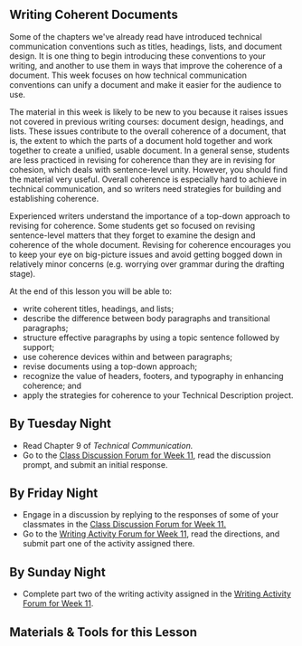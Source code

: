## Writing Coherent Documents

Some of the chapters we've already read have introduced technical communication conventions such as titles, headings, lists, and document design. It is one thing to begin introducing these conventions to your writing, and another to use them in ways that improve the coherence of a document. This week focuses on how technical communication conventions can unify a document and make it easier for the audience to use.

The material in this week is likely to be new to you because it raises issues not covered in previous writing courses: document design, headings, and lists. These issues contribute to the overall coherence of a document, that is, the extent to which the parts of a document hold together and work together to create a unified, usable document. In a general sense, students are less practiced in revising for coherence than they are in revising for cohesion, which deals with sentence-level unity. However, you should find the material very useful. Overall coherence is especially hard to achieve in technical communication, and so writers need strategies for building and establishing coherence.

Experienced writers understand the importance of a top-down approach to revising for coherence. Some students get so focused on revising sentence-level matters that they forget to examine the design and coherence of the whole document. Revising for coherence encourages you to keep your eye on big-picture issues and avoid getting bogged down in relatively minor concerns (e.g. worrying over grammar during the drafting stage).

At the end of this lesson you will be able to:

* write coherent titles, headings, and lists;
* describe the difference between body paragraphs and transitional paragraphs;
* structure effective paragraphs by using a topic sentence followed by support;
* use coherence devices within and between paragraphs;
* revise documents using a top-down approach;
* recognize the value of headers, footers, and typography in enhancing coherence; and
* apply the strategies for coherence to your Technical Description project.

## By Tuesday Night

* Read Chapter 9 of _Technical Communication._
* Go to the [Class Discussion Forum for Week 11][1], read the discussion prompt, and submit an initial response.

## By Friday Night

* Engage in a discussion by replying to the responses of some of your classmates in the [Class Discussion Forum for Week 11.][1]
* Go to the [Writing Activity Forum for Week 11][2], read the directions, and submit part one of the activity assigned there.

## By Sunday Night

* Complete part two of the writing activity assigned in the [Writing Activity Forum for Week 11][2].

## Materials & Tools for this Lesson

[1]: /section/content/default.asp?WCI=Goto&WCU=CRSCNT&MATCH=Class+Discussion+Forum+for+Week+11
[2]: /section/content/default.asp?WCI=Goto&WCU=CRSCNT&MATCH=Writing+Activity+Forum+for+Week+11
